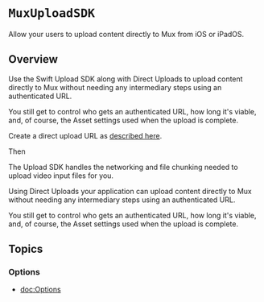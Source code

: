 # ``MuxUploadSDK``

Allow your users to upload content directly to Mux from iOS or iPadOS.

## Overview

Use the Swift Upload SDK along with Direct Uploads to upload content directly to Mux without needing any intermediary steps using an authenticated URL.

You still get to control who gets an authenticated URL, how long it's viable, and, of course, the Asset settings used when the upload is complete.

Create a direct upload URL as [described here](https://docs.mux.com/guides/video/upload-files-directly#1-create-an-authenticated-mux-url).

Then 

The Upload SDK handles the networking and file chunking needed to upload video input files for you.

Using Direct Uploads your application can upload content directly to Mux without needing any intermediary steps using an authenticated URL.

You still get to control who gets an authenticated URL, how long it's viable, and, of course, the Asset settings used when the upload is complete.

## Topics

### Options

- <doc:Options>
